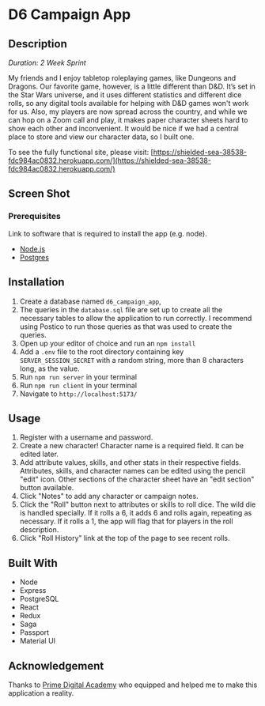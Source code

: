 # D6 Campaign App

## Description

_Duration: 2 Week Sprint_

My friends and I enjoy tabletop roleplaying games, like Dungeons and Dragons. Our favorite game, however, is a little different than D&D. It’s set in the Star Wars universe, and it uses different statistics and different dice rolls, so any digital tools available for helping with D&D games won't work for us. Also, my players are now spread across the country, and while we can hop on a Zoom call and play, it makes paper character sheets hard to show each other and inconvenient. It would be nice if we had a central place to store and view our character data, so I built one.

To see the fully functional site, please visit: [https://shielded-sea-38538-fdc984ac0832.herokuapp.com/](https://shielded-sea-38538-fdc984ac0832.herokuapp.com/)

## Screen Shot



### Prerequisites

Link to software that is required to install the app (e.g. node).

- [Node.js](https://nodejs.org/en/)
- [Postgres](https://www.postgresql.org/download/)

## Installation


1. Create a database named `d6_campaign_app`,
2. The queries in the `database.sql` file are set up to create all the necessary tables to allow the application to run correctly. I recommend using Postico to run those queries as that was used to create the queries.
3. Open up your editor of choice and run an `npm install`
4. Add a `.env` file to the root directory containing key `SERVER_SESSION_SECRET` with a random string, more than 8 characters long, as the value.
5. Run `npm run server` in your terminal
6. Run `npm run client` in your terminal
7. Navigate to `http://localhost:5173/`

## Usage

1. Register with a username and password.
2. Create a new character! Character name is a required field. It can be edited later.
3. Add attribute values, skills, and other stats in their respective fields. Attributes, skills, and character names can be edited using the pencil "edit" icon. Other sections of the character sheet have an "edit section" button available.
4. Click "Notes" to add any character or campaign notes.
5. Click the "Roll" button next to attributes or skills to roll dice. The wild die is handled specially. If it rolls a 6, it adds 6 and rolls again, repeating as necessary. If it rolls a 1, the app will flag that for players in the roll description.
6. Click "Roll History" link at the top of the page to see recent rolls.


## Built With

- Node
- Express
- PostgreSQL
- React
- Redux
- Saga
- Passport
- Material UI

## Acknowledgement
Thanks to [Prime Digital Academy](www.primeacademy.io) who equipped and helped me to make this application a reality.